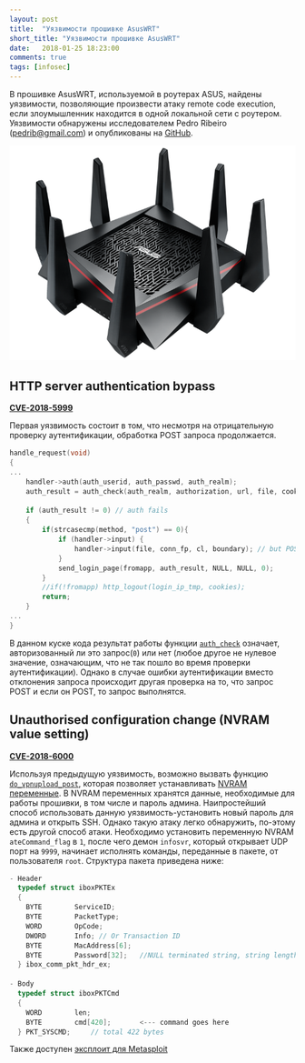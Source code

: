 ```yaml
---
layout: post
title:  "Уязвимости прошивке AsusWRT"
short_title: "Уязвимости прошивке AsusWRT"
date:   2018-01-25 18:23:00
comments: true
tags: [infosec]
---
```


В прошивке AsusWRT, используемой в роутерах ASUS, найдены уязвимости, позволяющие произвести атаку remote code execution, если злоумышленник находится в одной локальной сети с роутером. Уязвимости обнаружены исследователем Pedro Ribeiro ([pedrib@gmail.com](mailto:pedrib@gmail.com)) и опубликованы на [GitHub](https://raw.githubusercontent.com/pedrib/PoC/master/advisories/asuswrt-lan-rce.txt).

![Asus Router](/images/2018/asus/asus.png)

## HTTP server authentication bypass

**[CVE-2018-5999](https://vulners.com/cve/CVE-2018-5999)**

Первая уязвимость состоит в том, что несмотря на отрицательную проверку аутентификации, обработка POST запроса продолжается.

```c
handle_request(void)
{
...
    handler->auth(auth_userid, auth_passwd, auth_realm);
    auth_result = auth_check(auth_realm, authorization, url, file, cookies, fromapp);

    if (auth_result != 0) // auth fails
    {
        if(strcasecmp(method, "post") == 0){
            if (handler->input) {
                handler->input(file, conn_fp, cl, boundary); // but POST request is still processed
            }
            send_login_page(fromapp, auth_result, NULL, NULL, 0);
        }
        //if(!fromapp) http_logout(login_ip_tmp, cookies);
        return;
    }
...
}
```

В данном куске кода результат работы функции [`auth_check`](https://github.com/RMerl/asuswrt-merlin/blob/master/release/src/router/httpd/httpd.c#L511-L590) означает, авторизованный ли это запрос(`0`) или нет (любое другое не нулевое значение, означающим, что не так пошло во время проверки аутентификации). Однако в случае ошибки аутентификации вместо отклонения запроса происходит другая проверка на то, что запрос POST и если он POST, то запрос выполнятся.

## Unauthorised configuration change (NVRAM value setting)

**[CVE-2018-6000](https://vulners.com/cve/CVE-2018-6000)**

Используя предыдущую уязвимость, возможно вызвать функцию [`do_vpnupload_post`](https://github.com/RMerl/asuswrt-merlin/blob/master/release/src/router/httpd/web.c#L8742-L8830), которая позволяет устанавливать [NVRAM переменные](https://wikileaks.org/ciav7p1/cms/page_26968084.html). В NVRAM переменных хранятся данные, необходимые для работы прошивки, в том числе и пароль админа. Наипростейший способ использовать данную уязвимость-установить новый пароль для админа и открыть SSH. Однако такую атаку легко обнаружить, по-этому есть другой способ атаки. Необходимо установить переменную NVRAM `ateCommand_flag` в `1`, после чего демон `infosvr`, который открывает UDP порт на `9999`, начинает исполнять команды, переданные в пакете, от пользователя `root`. Структура пакета приведена ниже:

```c
- Header
  typedef struct iboxPKTEx
  {
    BYTE		ServiceID;
    BYTE		PacketType;
    WORD		OpCode;
    DWORD 		Info; // Or Transaction ID
    BYTE		MacAddress[6];
    BYTE		Password[32];   //NULL terminated string, string length:1~31, cannot be NULL string
  } ibox_comm_pkt_hdr_ex;

- Body
  typedef struct iboxPKTCmd
  {
    WORD		len;
    BYTE		cmd[420];		<--- command goes here
  } PKT_SYSCMD;		// total 422 bytes
```

Также доступен [эксплоит для Metasploit](https://raw.githubusercontent.com/pedrib/PoC/master/exploits/metasploit/asuswrt_lan_rce.rb)
